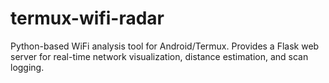 # termux-wifi-radar
Python-based WiFi analysis tool for Android/Termux. Provides a Flask web server for real-time network visualization, distance estimation, and scan logging.
